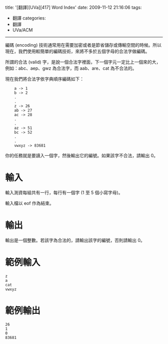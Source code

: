 title: '[翻譯][UVa][417] Word Index'
date: 2009-11-12 21:16:06
tags:
- 翻譯
categories:
- 翻譯
- UVa/ACM
---

編碼 (encoding) 技術通常用在需要加密或者是節省儲存或傳輸空間的時候。所以現在，我們使用較簡單的編碼技術，來將不多於五個字母的合法字做編碼。

所謂的合法 (valid) 字，是說一個合法字裡面，下一個字元一定比上一個來的大，例如：abc、aep、gwz 為合法字，而 aab、are、cat 為不合法的。

<!-- more -->

現在我們將合法字依字典順序編碼如下：

``` text
    a -> 1
    b -> 2
    .
    .
    z -> 26
    ab -> 27
    ac -> 28
    .
    .
    az -> 51
    bc -> 52
    .
    .
    vwxyz -> 83681
```

你的任務就是要讀入一個字，然後輸出它的編號。如果該字不合法，請輸出 0。

# 輸入

輸入測資每組共有一行，每行有一個字 (1 至 5 個小寫字母)。

輸入檔以 eof 作為結束。

# 輸出

輸出是一個整數。若該字為合法的，請輸出該字的編號，否則請輸出 0。

# 範例輸入

``` text
z
a
cat
vwxyz
```

# 範例輸出

```
26
1
0
83681
```